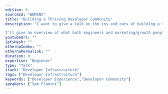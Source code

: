 ```yaml
---
edition: 6
sourceId: "WWMSNV"
title: "Building a Thriving Developer Community"
description: "I want to give a talk on the ins and outs of building a thriving web3 developer community. I help lead DevX at https://superfluid.finance and I've learned the hard way what it takes to get hundreds of projects built on your protocol. 

I'll give an overview of what both engineers and marketing/growth people get wrong about building a developer ecosystem, how we run hackathons, and how we've productized our docs and developer tooling."
youtubeUrl: ""
ipfsHash: ""
ethernaIndex: ""
ethernaPermalink: ""
duration: 0
expertise: "Beginner"
type: "Talk"
track: "Developer Infrastructure"
tags: ["Developer Infrastructure"]
keywords: ["Developer Experience","Developer Community"]
speakers: ["Sam Flamini"]
---
```

